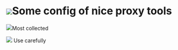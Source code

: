 # ![](http://img.lanrentuku.com/img/allimg/1212/5-121204193R5-50.gif)Some config of nice proxy tools

![](http://img.lanrentuku.com/img/allimg/1506/5-15062FZ938-52.gif)Most collected


 ![](http://img.lanrentuku.com/img/allimg/1506/5-15062FZ937-51.gif) Use carefully
